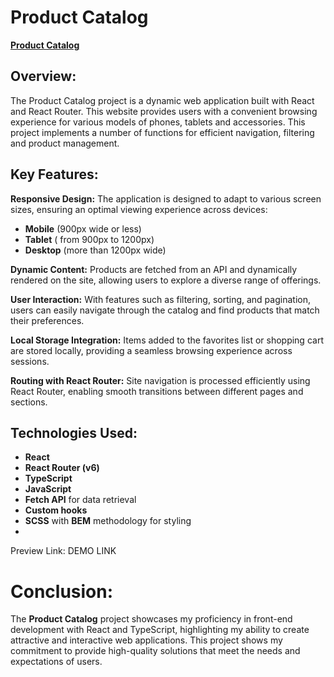 # Product Catalog
**[Product Catalog](https://antonina-klishch.github.io/product_catalog/)**
## Overview:
The Product Catalog project is a dynamic web application built with React and React Router. This website provides users with a convenient browsing experience for various models of phones, tablets and accessories. This project implements a number of functions for efficient navigation, filtering and product management.

## Key Features:

**Responsive Design:** The application is designed to adapt to various screen sizes, ensuring an optimal viewing experience across devices:
  * **Mobile** (900px wide or less)
  * **Tablet** ( from 900px to 1200px)
  * **Desktop** (more than 1200px wide)

**Dynamic Content:** Products are fetched from an API and dynamically rendered on the site, allowing users to explore a diverse range of offerings.

**User Interaction:** With features such as filtering, sorting, and pagination, users can easily navigate through the catalog and find products that match their preferences.

**Local Storage Integration:** Items added to the favorites list or shopping cart are stored locally, providing a seamless browsing experience across sessions.

**Routing with React Router:** Site navigation is processed efficiently using React Router, enabling smooth transitions between different pages and sections.

## Technologies Used:
* **React**
* **React Router (v6)**
* **TypeScript**
* **JavaScript**
* **Fetch API**  for data retrieval
* **Custom hooks** 
* **SCSS** with **BEM** methodology for styling
* 
Preview Link: DEMO LINK

# Conclusion:
The **Product Catalog** project showcases my proficiency in front-end development with React and TypeScript, highlighting my ability to create attractive and interactive web applications. This project shows my commitment to provide high-quality solutions that meet the needs and expectations of users.
